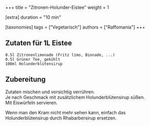 +++
title = "Zitronen-Holunder-Eistee"
weight = 1

[extra]
duration = "10 min"

[taxonomies]
tags = ["Vegetarisch"]
authors = ["Raffomania"]
+++

## Zutaten für 1L Eistee
```
0.5l Zitronenlimonade (Fritz limo, Bionade, ...)
0.5l Grüner Tee, gekühlt
100ml Holunderblütensirup
```

## Zubereitung
Zutaten mischen und vorsichtig verrühren. \
Je nach Geschmack mit zusätzlichem Holunderblütensirup süßen. \
Mit Eiswürfeln servieren.

Wenn man den Kram nicht mehr sehen kann, einfach das Holunderblütensirup durch Rhabarbersirup ersetzen.
